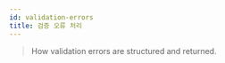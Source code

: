 ```yaml
---
id: validation-errors
title: 검증 오류 처리
---
```


> How validation errors are structured and returned.
